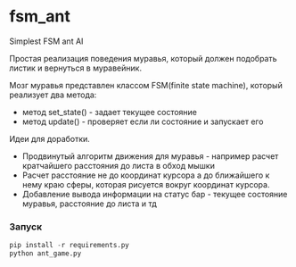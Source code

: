 # fsm_ant
Simplest FSM ant AI

Простая реализация поведения муравья, который должен подобрать листик и вернуться в муравейник.

Мозг муравья представлен классом FSM(finite state machine),
который реализует два метода:
* метод set_state() - задает текущее состояние
* метод update() - проверяет если ли состояние и запускает его

Идеи для доработки.
* Продвинутый алгоритм движения для муравья - например расчет кратчайшего расстояния до листа в обход мышки
* Расчет расстояние не до координат курсора а до ближайшего к нему краю сферы, которая рисуется вокруг координат курсора.
* Добавление вывода информации на статус бар - текущее состояние муравья, расстояние до листа и тд

### Запуск
```python
pip install -r requirements.py
python ant_game.py
```
